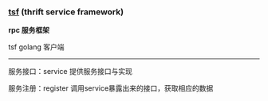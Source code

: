 ### [tsf](https://github.com/donnie4w/tsf) (thrift service framework) 
**rpc 服务框架**

tsf golang 客户端

***

服务接口：service  提供服务接口与实现


服务注册：register 调用service暴露出来的接口，获取相应的数据
